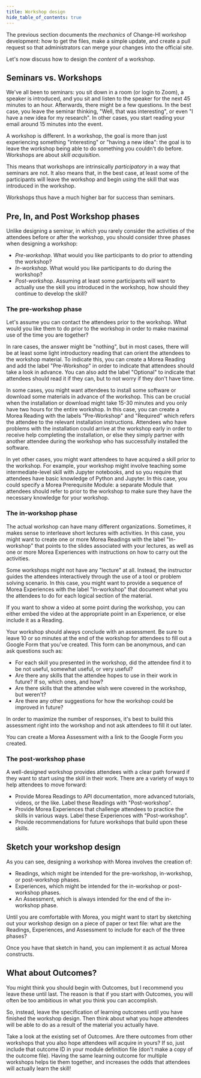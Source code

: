 ```yaml
---
title: Workshop design
hide_table_of_contents: true
---
```


The previous section documents the *mechanics* of Change-HI workshop development: how to get the files, make a simple update, and create a pull request so that administrators can merge your changes into the official site. 

Let's now discuss how to design the *content* of a workshop.

## Seminars vs. Workshops

We've all been to seminars: you sit down in a room (or login to Zoom), a speaker is introduced, and you sit and listen to the speaker for the next 45 minutes to an hour. Afterwards, there might be a few questions.  In the best case, you leave the seminar thinking, "Well, that was interesting", or even "I have a new idea for my research".  In other cases, you start reading your email around 15 minutes into the event. 

A workshop is different. In a workshop, the goal is more than just experiencing something "interesting" or "having a new idea": the goal is to leave the workshop being able to do something you couldn't do before. Workshops are about *skill acquisition*. 

This means that workshops are intrinsically *participatory* in a way that seminars are not. It also means that, in the best case, at least some of the participants will leave the workshop and begin *using* the skill that was introduced in the workshop. 

Workshops thus have a much higher bar for success than seminars.  

## Pre, In, and Post Workshop phases

Unlike designing a seminar, in which you rarely consider the activities of the attendees before or after the workshop, you should consider three phases when designing a workshop: 

* *Pre-workshop*.  What would you like participants to do prior to attending the workshop? 
* *In-workshop*.  What would you like participants to do during the workshop? 
* *Post-workshop*.  Assuming at least some participants will want to actually use the skill you introduced in the workshop, how should they continue to develop the skill?

### The pre-workshop phase

Let's assume you can contact the attendees prior to the workshop.  What would you like them to do prior to the workshop in order to make maximal use of the time you are together? 

In rare cases, the answer might be "nothing", but in most cases, there will be at least some light introductory reading that can orient the attendees to the workshop material. To indicate this, you can create a Morea Reading and add the label "Pre-Workshop" in order to indicate that attendees should take a look in advance. You can also add the label "Optional" to indicate that attendees should read it if they can, but to not worry if they don't have time.

In some cases, you might want attendees to install some software or download some materials in advance of the workshop. This can be crucial when the installation or download might take 15-30 minutes and you only have two hours for the entire workshop. In this case, you can create a Morea Reading with the labels "Pre-Workshop" and "Required" which refers the attendee to the relevant installation instructions.  Attendees who have problems with the installation could arrive at the workshop early in order to receive help completing the installation, or else they simply partner with another attendee during the workshop who has successfully installed the software.

In yet other cases, you might want attendees to have acquired a skill prior to the workshop. For example, your workshop might involve teaching some intermediate-level skill with Jupyter notebooks, and so you require that attendees have basic knowledge of Python and Jupyter.  In this case, you could specify a Morea Prerequisite Module: a separate Module that attendees should refer to prior to the workshop to make sure they have the necessary knowledge for your workshop.

### The in-workshop phase

The actual workshop can have many different organizations. Sometimes, it makes sense to interleave short lectures with activities. In this case, you might want to create one or more Morea Readings with the label "In-workshop" that points to the slides associated with your lectures, as well as one or more Morea Experiences with instructions on how to carry out the activities. 

Some workshops might not have any "lecture" at all. Instead, the instructor guides the attendees interactively through the use of a tool or problem solving scenario. In this case, you might want to provide a sequence of Morea Experiences with the label "In-workshop" that document what you the attendees to do for each logical section of the material.

If you want to show a video at some point during the workshop, you can either embed the video at the appropriate point in an Experience, or else include it as a Reading.

Your workshop should always conclude with an assessment. Be sure to leave 10 or so minutes at the end of the workshop for attendees to fill out a Google Form that you've created. This form can be anonymous, and can ask questions such as:

  * For each skill you presented in the workshop, did the attendee find it to be not useful, somewhat useful, or very useful? 
  * Are there any skills that the attendee hopes to use in their work in future? If so, which ones, and how?
  * Are there skills that the attendee wish were covered in the workshop, but weren't?
  * Are there any other suggestions for how the workshop could be improved in future? 

In order to maximize the number of responses, it's best to build this assessment right into the workshop and not ask attendees to fill it out later.

You can create a Morea Assessment with a link to the Google Form you created.

### The post-workshop phase

A well-designed workshop provides attendees with a clear path forward if they want to start using the skill in their work.  There are a variety of ways to help attendees to move forward:

  * Provide Morea Readings to API documentation, more advanced tutorials, videos, or the like.  Label these Readings with "Post-workshop".
  * Provide Morea Experiences that challenge attendees to practice the skills in various ways. Label these Experiences with "Post-workshop".
  * Provide recommendations for future workshops that build upon these skills.

## Sketch your workshop design

As you can see, designing a workshop with Morea involves the creation of:

  * Readings, which might be intended for the pre-workshop, in-workshop, or post-workshop phases.
  * Experiences, which might be intended for the in-workshop or post-workshop phases.
  * An Assessment, which is always intended for the end of the in-workshop phase.

Until you are comfortable with Morea, you might want to start by sketching out your workshop design on a piece of paper or text file: what are the Readings, Experiences, and Assessment to include for each of the three phases?

Once you have that sketch in hand, you can implement it as actual Morea constructs.

## What about Outcomes?

You might think you should begin with Outcomes, but I recommend you leave these until last.  The reason is that if you start with Outcomes, you will often be too ambitious in what you think you can accomplish. 

So, instead, leave the specification of learning outcomes until you have finished the workshop design. Then think about what you hope attendees will be able to do as a result of the material you actually have.

Take a look at the existing set of Outcomes. Are there outcomes from other workshops that you also hope attendees will acquire in yours? If so, just include that outcome ID in your module definition file (don't make a copy of the outcome file). Having the same learning outcome for multiple workshops helps tie them together, and increases the odds that attendees will actually learn the skill!
